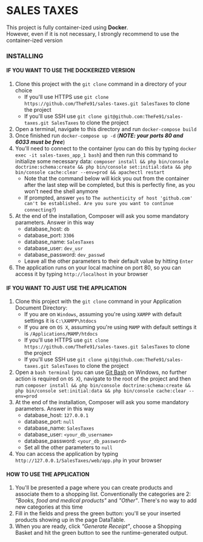 SALES TAXES
========================

This project is fully container-ized using **Docker**.<br>
However, even if it is not necessary, I strongly recommend to use the container-ized version<br>

### INSTALLING

#### IF YOU WANT TO USE THE DOCKERIZED VERSION


1. Clone this project with the `git clone` command in a directory of your choice
    * If you'll use HTTPS use `git clone https://github.com/TheFe91/sales-taxes.git SalesTaxes` to clone the project
    * If you'll use SSH use `git clone git@github.com:TheFe91/sales-taxes.git SalesTaxes` to clone the project
2. Open a terminal, navigate to this directory and run `docker-compose build`
3. Once finished run `docker-compose up -d` (***NOTE: your ports 80 and 6033 must be free***)
4. You'll need to connect to the container (you can do this by typing `docker exec -it sales-taxes_app_1 bash`) and then run this command to initialize some necessary data: `composer install && php bin/console doctrine:schema:create && php bin/console set:initial:data && php bin/console cache:clear --env=prod && apachectl restart`
    * Note that the command below will kick you out from the container after the last step will be completed, but this is perfectly fine, as you won't need the shell anymore
    * If prompted, answer `yes` to `The authenticity of host 'github.com' can't be established. Are you sure you want to continue connecting?`)
5. At the end of the installation, Composer will ask you some mandatory parameters. Answer in this way
    * database_host: `db`
    * database_port: `3306`
    * database_name: `SalesTaxes`
    * database_user: `dev_usr`
    * database_password: `dev_passwd`
    * Leave all the other parameters to their default value by hitting `Enter`
6. The application runs on your local machine on port 80, so you can access it by typing `http://localhost` in your browser

#### IF YOU WANT TO JUST USE THE APPLICATION

1. Clone this project with the `git clone` command in your Application Document Directory:
    * If you are on `Windows`, assuming you're using `XAMPP` with default settings it is `C:\XAMPP\htdocs`
    * If you are on `OS X`, assuming you're using `MAMP` with default settings it is `/Applications/MAMP/htdocs`
    * If you'll use HTTPS use `git clone https://github.com/TheFe91/sales-taxes.git SalesTaxes` to clone the project
    * If you'll use SSH use `git clone git@github.com:TheFe91/sales-taxes.git SalesTaxes` to clone the project
2. Open a `bash terminal` (you can use [Git Bash](https://git-scm.com/download/win) on Windows, no further action is required on `OS X`), navigate to the root of the project and then run `composer install && php bin/console doctrine:schema:create && php bin/console set:initial:data && php bin/console cache:clear --env=prod`
3. At the end of the installation, Composer will ask you some mandatory parameters. Answer in this way
    * database_host: `127.0.0.1`
    * database_port: `null`
    * database_name: `SalesTaxes`
    * database_user: `<your_db_username>`
    * database_password: `<your_db_password>`
    * Set all the other parameters to `null` 
4. You can access the application by typing `http://127.0.0.1/SalesTaxes/web/app.php` in your browser

#### HOW TO USE THE APPLICATION

1. You'll be presented a page where you can create products and associate them to a shopping list. Conventionally the categories are 2: *"Books, food and medical products"* and *"Other"*. There's no way to add new categories at this time
2. Fill in the fields and press the green button: you'll se your inserted products showing up in the page DataTable.
3. When you are ready, click *"Generate Receipt"*, choose a Shopping Basket and hit the green button to see the runtime-generated output.
